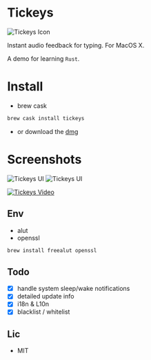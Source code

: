 # Tickeys
![Tickeys Icon](https://raw.githubusercontent.com/yingDev/Tickeys/master/.readme_images/icon.png)


Instant audio feedback for typing. For MacOS X. 

A demo for learning `Rust`.

# Install
  - brew cask
```sh
brew cask install tickeys
```
  - or download the [dmg](https://github.com/yingDev/Tickeys/releases/download/0.5.0/Tickeys-0.5.0-yosemite.dmg)

# Screenshots

![Tickeys UI](http://ww4.sinaimg.cn/mw690/8cc88963gw1f07l16wpz3j20lj0j8mzo.jpg)
![Tickeys UI](http://ww2.sinaimg.cn/mw690/8cc88963gw1f07l168crrj20i70gf406.jpg)


[![Tickeys Video](https://raw.githubusercontent.com/yingDev/Tickeys/master/.readme_images/video_thumb.png)](https://www.youtube.com/watch?v=XeqA-LU5IWg) 

## Env
* alut
* openssl
```sh
brew install freealut openssl
```

## Todo
- [x] handle system sleep/wake notifications
- [x] detailed update info
- [x] i18n & L10n
- [x] blacklist / whitelist

## Lic
* MIT
